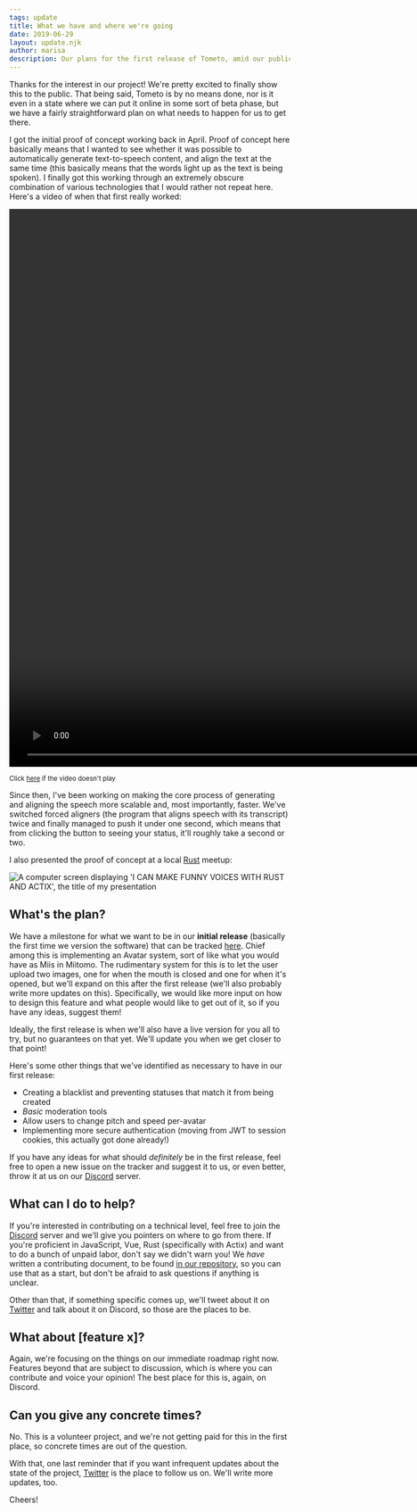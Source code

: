```yaml
---
tags: update
title: What we have and where we're going
date: 2019-06-29
layout: update.njk
author: marisa
description: Our plans for the first release of Tometo, amid our public launch.
---
```


Thanks for the interest in our project! We're pretty excited to finally show this to the public. That being said, Tometo is by no means done, nor is it even in a state where we can put it online in some sort of beta phase, but we have a fairly straightforward plan on what needs to happen for us to get there.

I got the initial proof of concept working back in April. Proof of concept here basically means that I wanted to see whether it was possible to automatically generate text-to-speech content, and align the text at the same time (this basically means that the words light up as the text is being spoken). I finally got this working through an extremely obscure combination of various technologies that I would rather not repeat here. Here's a video of when that first really worked:

<video class="w-100" height="1000" controls src="https://files.catbox.moe/cewoy8.mp4"></video>

<small class="gray">Click [here](https://files.catbox.moe/cewoy8.mp4) if the video doesn't play</small>

Since then, I've been working on making the core process of generating and aligning the speech more scalable and, most importantly, faster. We've switched forced aligners (the program that aligns speech with its transcript) twice and finally managed to push it under one second, which means that from clicking the button to seeing your status, it'll roughly take a second or two.

I also presented the proof of concept at a local [Rust](https://rust-lang.org) meetup:

<img
  class="w-100"
  alt="A computer screen displaying 'I CAN MAKE FUNNY VOICES WITH RUST AND ACTIX', the title of my presentation"
  src="https://files.catbox.moe/98posk.jpg"
  />

## What's the plan?

We have a milestone for what we want to be in our __initial release__ (basically the first time we version the software) that can be tracked [here](https://marisa.cloud/tometo/issues/issues?milestone_title=first-version). Chief among this is implementing an Avatar system, sort of like what you would have as Miis in Miitomo. The rudimentary system for this is to let the user upload two images, one for when the mouth is closed and one for when it's opened, but we'll expand on this after the first release (we'll also probably write more updates on this). Specifically, we would like more input on how to design this feature and what people would like to get out of it, so if you have any ideas, suggest them!

Ideally, the first release is when we'll also have a live version for you all to try, but no guarantees on that yet. We'll update you when we get closer to that point!

Here's some other things that we've identified as necessary to have in our first release:

- Creating a blacklist and preventing statuses that match it from being created
- _Basic_ moderation tools
- Allow users to change pitch and speed per-avatar
- Implementing more secure authentication (moving from JWT to session cookies, this actually got done already!)

If you have any ideas for what should _definitely_ be in the first release, feel free to open a new issue on the tracker and suggest it to us, or even better, throw it at us on our [Discord] server.

## What can I do to help?

If you're interested in contributing on a technical level, feel free to join the [Discord] server and we'll give you pointers on where to go from there. If you're proficient in JavaScript, Vue, Rust (specifically with Actix) and want to do a bunch of unpaid labor, don't say we didn't warn you! We _have_ written a contributing document, to be found [in our repository](https://marisa.cloud/tometo/tometo/blob/master/CONTRIBUTING.md), so you can use that as a start, but don't be afraid to ask questions if anything is unclear.

Other than that, if something specific comes up, we'll tweet about it on [Twitter] and talk about it on Discord, so those are the places to be.

## What about [feature x]?

Again, we're focusing on the things on our immediate roadmap right now. Features beyond that are subject to discussion, which is where you can contribute and voice your opinion! The best place for this is, again, on Discord.

## Can you give any concrete times?

No. This is a volunteer project, and we're not getting paid for this in the first place, so concrete times are out of the question.

With that, one last reminder that if you want infrequent updates about the state of the project, [Twitter] is the place to follow us on. We'll write more updates, too.

Cheers!

[Discord]: https://discord.gg/xqTEcaw
[Twitter]: https://twitter.com/tometo_official
